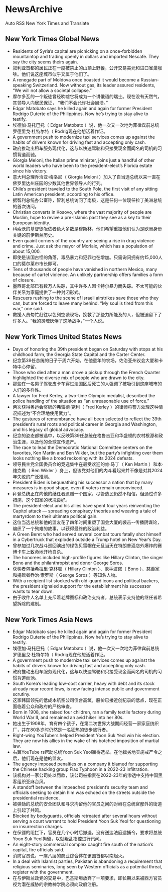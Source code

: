 # NewsArchive
Auto RSS New York Times and Translate

## New York Times Global News
* Residents of Syria’s capital are picnicking on a once-forbidden mountaintop and trading openly in dollars and imported Nescafe. They say the city seems theirs again.
* 叙利亚首都的居民正在一度被禁止的山顶上野餐，公开交易美元和进口雀巢咖啡。他们说这座城市似乎又属于他们了。
* A renegade part of Moldova once boasted it would become a Russian-speaking Switzerland. Now without gas, its leader assured residents, “We will not allow a societal collapse.”
* 摩尔多瓦的一个叛徒曾经吹嘘它将成为一个讲俄语的瑞士。现在没有天然气，其领导人向居民保证， “我们不会允许社会崩溃。”
* Edgar Matobato says he killed again and again for former President Rodrigo Duterte of the Philippines. Now he’s trying to stay alive to testify.
* 埃德加·马托巴托（ Edgar Matobato ）说，他一次又一次地为菲律宾前总统罗德里戈·杜特尔特（ Rodrig现在他想活着作证。
* A government push to modernize taxi services comes up against the habits of drivers known for driving fast and accepting only cash.
* 政府推动出租车服务现代化，这与以快速驾驶和只接受现金而闻名的司机的习惯背道而驰。
* Giorgia Meloni, the Italian prime minister, joins just a handful of other world leaders who have been to the president-elect’s Florida estate since his victory.
* 意大利总理乔治亚·梅洛尼（ Giorgia Meloni ）加入了自当选总统以来一直在佛罗里达州庄园的少数其他世界领导人的行列。
* Chile’s president traveled to the South Pole, the first visit of any sitting Latin American president, according to his office.
* 据智利总统办公室称，智利总统访问了南极，这是任何一位现任拉丁美洲总统的首次访问。
* Christian converts in Kosovo, where the vast majority of people are Muslim, hope to revive a pre-Islamic past they see as a key to their European identity.
* 科索沃的基督徒皈依者绝大多数是穆斯林，他们希望重振他们认为是欧洲身份关键的前伊斯兰历史。
* Even quaint corners of the country are seeing a rise in drug violence and crime. Just ask the mayor of Morlaix, which has a population of about 15,000.
* 即使是该国古怪的角落，毒品暴力和犯罪也在增加。只需询问拥有约15,000人口的莫尔莱市市长即可。
* Tens of thousands of people have vanished in northern Mexico, many because of cartel violence. An unlikely partnership offers families a form of closure.
* 墨西哥北部已有数万人失踪，其中许多人因卡特尔暴力而失踪。不太可能的伙伴关系为家庭提供了一种封闭形式。
* Rescuers rushing to the scene of Israeli airstrikes save those who they can, but are forced to leave many behind. “My soul is tired from this war,” one said.
* 救援人员匆忙赶往以色列空袭现场，挽救了那些力所能及的人，但被迫留下了许多人。“我的灵魂厌倦了这场战争，”一个人说。

## New York Times United States News
* Days of honoring the 39th president began on Saturday with stops at his childhood farm, the Georgia State Capitol and the Carter Center.
* 纪念第39任总统的日子于周六开始，在他童年的农场，佐治亚州议会大厦和卡特中心停留。
* Those who died after a man drove a pickup through the French Quarter highlighted the diverse mix of people who are drawn to the city.
* 那些在一名男子驾驶皮卡车穿过法国区后死亡的人强调了被吸引到这座城市的人们的多样性。
* A lawyer for Fred Kerley, a two-time Olympic medalist, described the police handling of the situation as “an unreasonable use of force.”
* 两次获得奥运会奖牌的弗雷德·克利（ Fred Kerley ）的律师将警方处理这种情况描述为“不合理地使用武力”。
* The gestures of remembrance have all been selected to reflect the 39th president’s rural roots and political career in Georgia and Washington, and his legacy of global advocacy.
* 纪念的姿态都被选中，以反映第39任总统在格鲁吉亚和华盛顿的农村根源和政治生涯，以及他的全球宣传遗产。
* The race to lead the Democratic National Committee centers on the favorites, Ken Martin and Ben Wikler, but the party’s infighting over them looks nothing like a broad reckoning with its 2024 defeats.
* 领导民主党全国委员会的竞选集中在最受欢迎的肯·马丁（ Ken Martin ）和本·维克勒（ Ben Wikler ）身上，但该党对他们的内斗看起来并不像是对其2024年失败的广泛推测。
* President Biden is bequeathing his successor a nation that by many measures is in good shape, even if voters remain unconvinced.
* 拜登总统正在向他的继任者遗赠一个国家，尽管选民仍然不相信，但通过许多措施，这个国家的状况良好。
* The president-elect and his allies have spent four years reinventing the Capitol attack — spreading conspiracy theories and weaving a tale of martyrdom to their ultimate political gain.
* 这位当选总统和他的盟友花了四年时间重塑了国会大厦的袭击--传播阴谋论，编织了一个殉难的故事，以获得最终的政治利益。
* A Green Beret who had served several combat tours fatally shot himself in a Cybertruck that exploded outside a Trump hotel on New Year’s Day.
* 曾参加过几次战斗巡回演出的绿色贝雷帽在元旦当天在特朗普酒店外爆炸的赛博卡车上致命地开枪自杀。
* The honorees included high-profile figures like Hillary Clinton, the singer Bono and the philanthropist and donor George Soros.
* 获奖者包括希拉里·克林顿（ Hillary Clinton ）、歌手波诺（ Bono ）、慈善家和捐赠者乔治·索罗斯（ George Soros ）等知名人物。
* With a recipient list stocked with old-guard icons and political backers, the president signaled support for the establishment his successor wants to tear down.
* 由于收件人名单上充斥着老牌图标和政治支持者，总统表示支持他的继任者希望拆除的建制。

## New York Times Asia News
* Edgar Matobato says he killed again and again for former President Rodrigo Duterte of the Philippines. Now he’s trying to stay alive to testify.
* 埃德加·马托巴托（ Edgar Matobato ）说，他一次又一次地为菲律宾前总统罗德里戈·杜特尔特（ Rodrig现在他想活着作证。
* A government push to modernize taxi services comes up against the habits of drivers known for driving fast and accepting only cash.
* 政府推动出租车服务现代化，这与以快速驾驶和只接受现金而闻名的司机的习惯背道而驰。
* South Korea’s leading low-cost carrier, heavy with debt and its stock already near record lows, is now facing intense public and government scrutiny.
* 这家韩国领先的低成本航空公司债台高筑，股价已接近创纪录的低点，现在正面临着公众和政府的严格审查。
* Born in 1908, she raised four children, ran a family textile factory during World War II, and remained an avid hiker into her 80s.
* 她出生于1908年，育有四个孩子，在第二次世界大战期间经营一家家庭纺织厂，并在80多岁时仍然是一名狂热的徒步旅行者。
* Right-wing YouTube​rs helped President Yoon Suk Yeol​ win his election. They are now his allies in the wake of his botched imposition of martial law.
* 右翼YouTube rs帮助总统Yoon Suk Yeol赢得选举。在他拙劣地实施戒严令之后，他们现在是他的盟友。
* The agency imposed penalties on a company it blamed for supporting the Chinese hacking group Flax Typhoon in a 2022-23 infiltration.
* 该机构对一家公司处以罚款，该公司被指责在2022-23年的渗透中支持中国黑客组织亚麻台风。
* A standoff between the impeached president’s security team and officials seeking to detain him was echoed on the streets outside the presidential residence.
* 被弹劾的总统的安全团队和寻求拘留他的官员之间的对峙在总统官邸外的街道上引起了共鸣。
* Blocked by bodyguards, officials retreated after several hours without serving a court warrant to hold President Yoon Suk Yeol for questioning on insurrection charges.
* 在保镖的阻拦下，官员在几个小时后撤退，没有送达法庭逮捕令，要求将总统Yoon Suk Yeol拘留，以就叛乱指控进行讯问。
* An eight-story commercial complex caught fire south of the nation’s capital, fire officials said.
* 消防官员说，一座八层的商业综合体在该国首都以南起火。
* In a deal with Islamist parties, Pakistan is abandoning a requirement that religious seminaries, long seen by Western officials as a potential threat, register with the government.
* 在与伊斯兰政党的交易中，巴基斯坦放弃了一项要求，即长期以来被西方官员视为潜在威胁的宗教神学院必须向政府注册。

